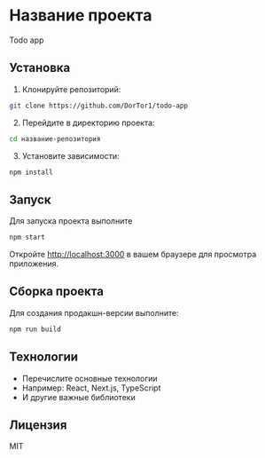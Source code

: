 # Название проекта

Todo app

## Установка

1. Клонируйте репозиторий:
```bash
git clone https://github.com/DorTor1/todo-app
```

2. Перейдите в директорию проекта:
```bash
cd название-репозитория
```

3. Установите зависимости:
```bash
npm install
```

## Запуск

Для запуска проекта выполните

```bash
npm start
```

Откройте [http://localhost:3000](http://localhost:3000) в вашем браузере для просмотра приложения.

## Сборка проекта

Для создания продакшн-версии выполните:

```bash
npm run build
```

## Технологии

- Перечислите основные технологии
- Например: React, Next.js, TypeScript
- И другие важные библиотеки

## Лицензия

MIT
